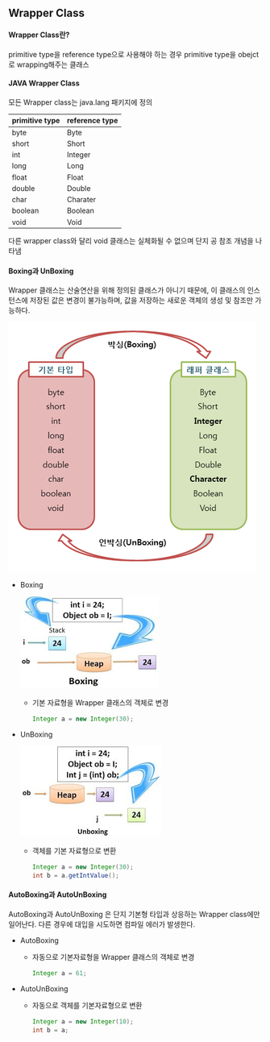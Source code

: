 ## Wrapper Class

#### Wrapper Class란?

primitive type을 reference type으로 사용해야 하는 경우 primitive type을 obejct로 wrapping해주는 클래스



#### JAVA Wrapper Class

모든 Wrapper class는 java.lang 패키지에 정의

| primitive type | reference type |
| -------------- | -------------- |
| byte           | Byte           |
| short          | Short          |
| int            | Integer        |
| long           | Long           |
| float          | Float          |
| double         | Double         |
| char           | Charater       |
| boolean        | Boolean        |
| void           | Void           |

다른 wrapper class와 달리 void 클래스는 실체화될 수 없으며 단지 공 참조 개념을 나타냄



#### Boxing과 UnBoxing

Wrapper 클래스는 산술연산을 위해 정의된 클래스가 아니기 때문에, 이 클래스의 인스턴스에 저장된 값은 변경이 불가능하며, 값을 저장하는 새로운 객체의 생성 및 참조만 가능하다.

![boxing_unboxing](picture/boxing_unboxing.png)

* Boxing

  ![boxing](picture/boxing.jpg)

  * 기본 자료형을 Wrapper 클래스의 객체로 변경

    ```java
    Integer a = new Integer(30);
    ```

* UnBoxing

  ![unboxing](picture/unboxing.jpg)

  * 객체를 기본 자료형으로 변환

    ```java
    Integer a = new Integer(30);
    int b = a.getIntValue();
    ```



#### AutoBoxing과 AutoUnBoxing

AutoBoxing과 AutoUnBoxing 은 단지 기본형 타입과 상응하는 Wrapper class에만 일어난다. 다른 경우에 대입을 시도하면 컴파일 에러가 발생한다.

* AutoBoxing

  * 자동으로 기본자료형을 Wrapper 클래스의 객체로 변경

    ```java
    Integer a = 61;
    ```

* AutoUnBoxing

  * 자동으로 객체를 기본자료형으로 변환

    ```java
    Integer a = new Integer(10);
    int b = a;
    ```

    ​